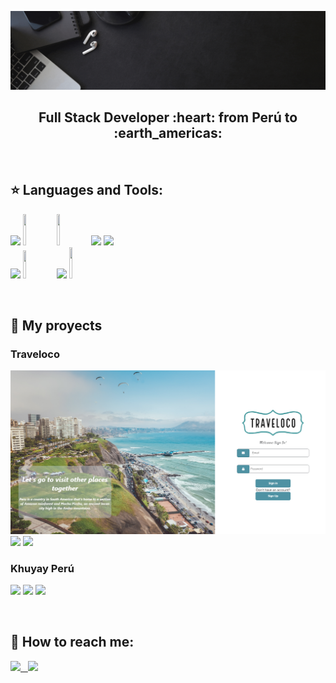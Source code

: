 ![Hi, I'm Yuvisa](https://github.com/YuviQP/YuviQP/blob/main/imagen/yuvisa.gif)

<h2 align="center">
Full Stack Developer :heart: from Perú to :earth_americas:
</h2>

&nbsp;&nbsp;


## :star: Languages and Tools:

<p>
  <code><img width="10%" src="https://www.vectorlogo.zone/logos/w3_html5/w3_html5-ar21.svg"></code>
  <code><img width="10%" height="50px" src="https://github.com/WanCirone/wancirone/blob/main/logos/1200px-Devicon-css3-plain.svg.png"></code>
  <code><img width="10%" height="50px" src="https://github.com/WanCirone/wancirone/blob/main/logos/javascript-1.svg"></code>
  <code><img width="10%" src="https://www.vectorlogo.zone/logos/git-scm/git-scm-ar21.svg"></code>
  <code><img width="10%" src="https://www.vectorlogo.zone/logos/getbootstrap/getbootstrap-ar21.svg"></code>
  <br />
  <code><img width="10%" src="https://www.vectorlogo.zone/logos/reactjs/reactjs-ar21.svg"></code>
  <code><img width="10%" height="45" src="https://cdn.worldvectorlogo.com/logos/redux.svg"></code>
  <code><img width="10%" src="https://www.vectorlogo.zone/logos/nodejs/nodejs-ar21.svg"></code>
  <code><img  width="10%" height="50px" src="https://github.com/WanCirone/wancirone/blob/main/logos/expressjs.svg"></code>
  <br />
</p>

&nbsp;

## :pushpin: My proyects

<h3>Traveloco</h3>
<p>
  <a><img src="https://github.com/YuviQP/YuviQP/blob/main/imagen/traveloco/login.png"></a>
  <a><img src="https://github.com/YuviQP/YuviQP/tree/main/imagen/traveloco/login.png"></a>
  <a><img src="https://github.com/YuviQP/YuviQP/tree/main/imagen/traveloco/login.png"></a>
</p> 

<h3>Khuyay Perú</h3>
<p>
  <a><img src="https://github.com/WanCirone/wancirone/blob/main/images/"></a>
  <a><img src="https://github.com/WanCirone/wancirone/blob/main/images/"></a>
  <a><img src="https://github.com/WanCirone/wancirone/blob/main/images/"></a>
</p> 
&nbsp;

## :paperclip: How to reach me:
<span >
<a href="https://www.linkedin.com/in/yuviqp" ><img width="5%" src="https://github.com/WanCirone/wancirone/blob/main/logos/linkedin-icon.png"> &nbsp;
<a href="yuvisa.palomino@gmail.com" ><img width="5%" src="https://github.com/WanCirone/wancirone/blob/main/logos/gmail-icon%20green.png">
</span>
